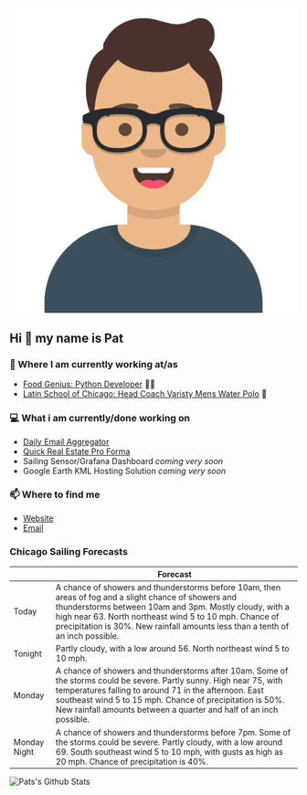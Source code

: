 [![Social banner for p-j-falconer](https://raw.githubusercontent.com/P-J-FALCONER/P-J-FALCONER/master/assets/avataaars.svg)](https://patfalconer.com/)
## Hi :wave: my name is Pat

### 💼 Where I am currently working at/as
- [Food Genius: Python Developer](https://getfoodgenius.com/) 🍔🐍
- [Latin School of Chicago: Head Coach Varisty Mens Water Polo](https://www.latinschool.org/) 🤽


### 💻 What i am currently/done working on
 - [Daily Email Aggregator](https://github.com/P-J-FALCONER/dott_daily_mail)
 - [Quick Real Estate Pro Forma](https://github.com/P-J-FALCONER/henry)
 - Sailing Sensor/Grafana Dashboard *coming very soon*
 - Google Earth KML Hosting Solution *coming very soon*

### 📫 Where to find me
 - [Website](https://patfalconer.com/)
 - [Email](mailto:patrick.j.falconer@gmail.com)


### Chicago Sailing Forecasts
|   | Forecast  |
|---|---|
| Today | A chance of showers and thunderstorms before 10am, then areas of fog and a slight chance of showers and thunderstorms between 10am and 3pm. Mostly cloudy, with a high near 63. North northeast wind 5 to 10 mph. Chance of precipitation is 30%. New rainfall amounts less than a tenth of an inch possible. |
| Tonight | Partly cloudy, with a low around 56. North northeast wind 5 to 10 mph. |
| Monday | A chance of showers and thunderstorms after 10am. Some of the storms could be severe. Partly sunny. High near 75, with temperatures falling to around 71 in the afternoon. East southeast wind 5 to 15 mph. Chance of precipitation is 50%. New rainfall amounts between a quarter and half of an inch possible. |
| Monday Night | A chance of showers and thunderstorms before 7pm. Some of the storms could be severe. Partly cloudy, with a low around 69. South southeast wind 5 to 10 mph, with gusts as high as 20 mph. Chance of precipitation is 40%. |

![Pats's Github Stats](https://github-readme-stats.vercel.app/api?username=p-j-falconer&show_icons=true&theme=radical)

